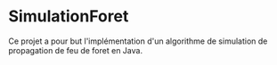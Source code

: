 # SimulationForet
 Ce projet a pour but l'implémentation d'un algorithme de simulation de propagation de feu de foret en Java. 
